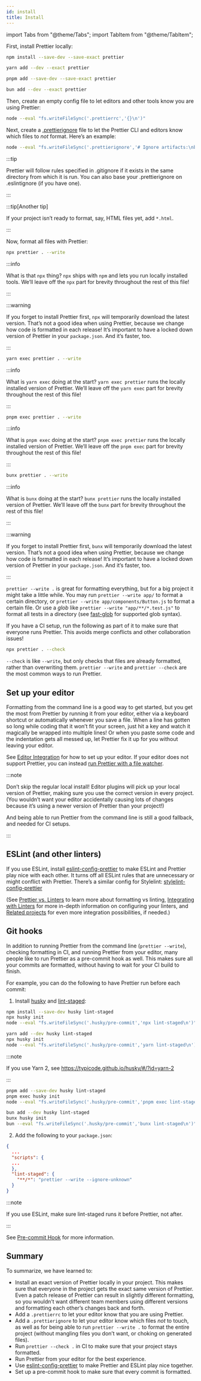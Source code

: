 ```yaml
---
id: install
title: Install
---
```


import Tabs from "@theme/Tabs";
import TabItem from "@theme/TabItem";

First, install Prettier locally:

<Tabs groupId="package-manager">
<TabItem value="npm">

```bash
npm install --save-dev --save-exact prettier
```

</TabItem>
<TabItem value="yarn">

```bash
yarn add --dev --exact prettier
```

</TabItem>
<TabItem value="pnpm">

```bash
pnpm add --save-dev --save-exact prettier
```

</TabItem>
<TabItem value="bun">

```bash
bun add --dev --exact prettier
```

</TabItem>
</Tabs>

Then, create an empty config file to let editors and other tools know you are using Prettier:

<!--
Note:
- `echo "{}" > .prettierrc` would result in `"{}"<SPACE>` on Windows.
- `echo {}> .prettierrc` would result the file in UTF-16LE encoding in PowerShell.
The below version works in cmd.exe, bash, zsh, fish, PowerShell.
-->

```bash
node --eval "fs.writeFileSync('.prettierrc','{}\n')"
```

Next, create a [.prettierignore](ignore.md) file to let the Prettier CLI and editors know which files to _not_ format. Here’s an example:

```bash
node --eval "fs.writeFileSync('.prettierignore','# Ignore artifacts:\nbuild\ncoverage\n')"
```

:::tip

Prettier will follow rules specified in .gitignore if it exists in the same directory from which it is run. You can also base your .prettierignore on .eslintignore (if you have one).

:::

:::tip[Another tip]

If your project isn’t ready to format, say, HTML files yet, add `*.html`.

:::

Now, format all files with Prettier:

<Tabs groupId="package-manager">
<TabItem value="npm">

```bash
npx prettier . --write
```

:::info

What is that `npx` thing? `npx` ships with `npm` and lets you run locally installed tools. We’ll leave off the `npx` part for brevity throughout the rest of this file!

:::

:::warning

If you forget to install Prettier first, `npx` will temporarily download the latest version. That’s not a good idea when using Prettier, because we change how code is formatted in each release! It’s important to have a locked down version of Prettier in your `package.json`. And it’s faster, too.

:::

</TabItem>
<TabItem value="yarn">

```bash
yarn exec prettier . --write
```

:::info

What is `yarn exec` doing at the start? `yarn exec prettier` runs the locally installed version of Prettier. We’ll leave off the `yarn exec` part for brevity throughout the rest of this file!

:::

</TabItem>
<TabItem value="pnpm">

```bash
pnpm exec prettier . --write
```

:::info

What is `pnpm exec` doing at the start? `pnpm exec prettier` runs the locally installed version of Prettier. We’ll leave off the `pnpm exec` part for brevity throughout the rest of this file!

:::

</TabItem>
<TabItem value="bun">

```bash
bunx prettier . --write
```

:::info

What is `bunx` doing at the start? `bunx prettier` runs the locally installed version of Prettier. We’ll leave off the `bunx` part for brevity throughout the rest of this file!

:::

:::warning

If you forget to install Prettier first, `bunx` will temporarily download the latest version. That’s not a good idea when using Prettier, because we change how code is formatted in each release! It’s important to have a locked down version of Prettier in your `package.json`. And it’s faster, too.

:::

</TabItem>
</Tabs>

`prettier --write .` is great for formatting everything, but for a big project it might take a little while. You may run `prettier --write app/` to format a certain directory, or `prettier --write app/components/Button.js` to format a certain file. Or use a _glob_ like `prettier --write "app/**/*.test.js"` to format all tests in a directory (see [fast-glob](https://github.com/mrmlnc/fast-glob#pattern-syntax) for supported glob syntax).

If you have a CI setup, run the following as part of it to make sure that everyone runs Prettier. This avoids merge conflicts and other collaboration issues!

```bash
npx prettier . --check
```

`--check` is like `--write`, but only checks that files are already formatted, rather than overwriting them. `prettier --write` and `prettier --check` are the most common ways to run Prettier.

## Set up your editor

Formatting from the command line is a good way to get started, but you get the most from Prettier by running it from your editor, either via a keyboard shortcut or automatically whenever you save a file. When a line has gotten so long while coding that it won’t fit your screen, just hit a key and watch it magically be wrapped into multiple lines! Or when you paste some code and the indentation gets all messed up, let Prettier fix it up for you without leaving your editor.

See [Editor Integration](editors.md) for how to set up your editor. If your editor does not support Prettier, you can instead [run Prettier with a file watcher](watching-files.md).

:::note

Don’t skip the regular local install! Editor plugins will pick up your local version of Prettier, making sure you use the correct version in every project. (You wouldn’t want your editor accidentally causing lots of changes because it’s using a newer version of Prettier than your project!)

And being able to run Prettier from the command line is still a good fallback, and needed for CI setups.

:::

## ESLint (and other linters)

If you use ESLint, install [eslint-config-prettier](https://github.com/prettier/eslint-config-prettier#installation) to make ESLint and Prettier play nice with each other. It turns off all ESLint rules that are unnecessary or might conflict with Prettier. There’s a similar config for Stylelint: [stylelint-config-prettier](https://github.com/prettier/stylelint-config-prettier)

(See [Prettier vs. Linters](comparison.md) to learn more about formatting vs linting, [Integrating with Linters](integrating-with-linters.md) for more in-depth information on configuring your linters, and [Related projects](related-projects.md) for even more integration possibilities, if needed.)

## Git hooks

In addition to running Prettier from the command line (`prettier --write`), checking formatting in CI, and running Prettier from your editor, many people like to run Prettier as a pre-commit hook as well. This makes sure all your commits are formatted, without having to wait for your CI build to finish.

For example, you can do the following to have Prettier run before each commit:

1. Install [husky](https://github.com/typicode/husky) and [lint-staged](https://github.com/okonet/lint-staged):

<Tabs groupId="package-manager">
<TabItem value="npm">

```bash
npm install --save-dev husky lint-staged
npx husky init
node --eval "fs.writeFileSync('.husky/pre-commit','npx lint-staged\n')"
```

</TabItem>
<TabItem value="yarn">

```bash
yarn add --dev husky lint-staged
npx husky init
node --eval "fs.writeFileSync('.husky/pre-commit','yarn lint-staged\n')"
```

:::note

If you use Yarn 2, see https://typicode.github.io/husky/#/?id=yarn-2

:::

</TabItem>
<TabItem value="pnpm">

```bash
pnpm add --save-dev husky lint-staged
pnpm exec husky init
node --eval "fs.writeFileSync('.husky/pre-commit','pnpm exec lint-staged\n')"
```

</TabItem>
<TabItem value="bun">

```bash
bun add --dev husky lint-staged
bunx husky init
bun --eval "fs.writeFileSync('.husky/pre-commit','bunx lint-staged\n')"
```

</TabItem>
</Tabs>

2. Add the following to your `package.json`:

```json
{
  ...
  "scripts": {
  ...
  },
  "lint-staged": {
    "**/*": "prettier --write --ignore-unknown"
  }
}
```

:::note

If you use ESLint, make sure lint-staged runs it before Prettier, not after.

:::

See [Pre-commit Hook](precommit.md) for more information.

## Summary

To summarize, we have learned to:

- Install an exact version of Prettier locally in your project. This makes sure that everyone in the project gets the exact same version of Prettier. Even a patch release of Prettier can result in slightly different formatting, so you wouldn’t want different team members using different versions and formatting each other’s changes back and forth.
- Add a `.prettierrc` to let your editor know that you are using Prettier.
- Add a `.prettierignore` to let your editor know which files _not_ to touch, as well as for being able to run `prettier --write .` to format the entire project (without mangling files you don’t want, or choking on generated files).
- Run `prettier --check .` in CI to make sure that your project stays formatted.
- Run Prettier from your editor for the best experience.
- Use [eslint-config-prettier](https://github.com/prettier/eslint-config-prettier) to make Prettier and ESLint play nice together.
- Set up a pre-commit hook to make sure that every commit is formatted.
